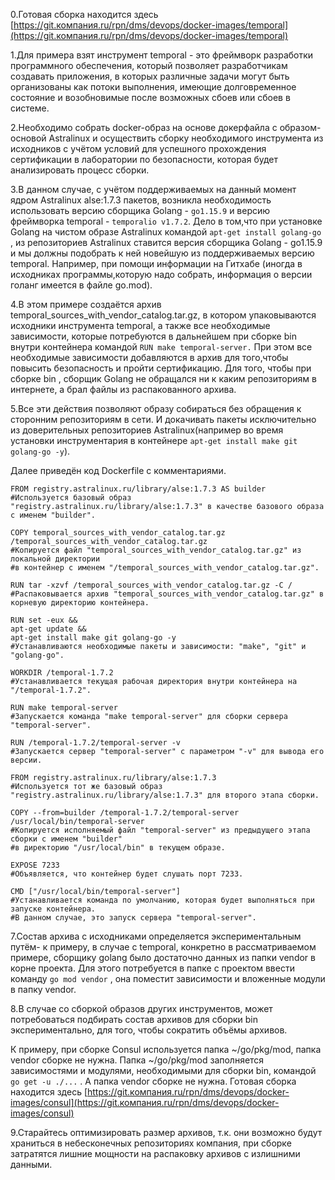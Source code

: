 0.Готовая сборка находится здесь [https://git.компания.ru/rpn/dms/devops/docker-images/temporal](https://git.компания.ru/rpn/dms/devops/docker-images/temporal)

1.Для примера взят инструмент temporal - это фреймворк разработки программного обеспечения, который позволяет разработчикам создавать приложения, в которых различные задачи могут быть организованы как потоки выполнения, имеющие долговременное состояние и возобновимые после возможных сбоев или сбоев в системе.

2.Необходимо собрать docker-образ на основе докерфайла с образом-основой Astralinux и осуществить сборку необходимого инструмента из исходников с учётом условий для успешного прохождения сертификации в лаборатории по безопасности, которая будет анализировать процесс сборки.

3.В данном случае, с учётом поддерживаемых на данный момент ядром Astralinux alse:1.7.3 пакетов, возникла необходимость использовать версию сборщика Golang - `go1.15.9` и версию фреймворка  temporal - `temporalio v1.7.2`.
Дело в том,что при установке Golang на чистом образе Astralinux командой  `apt-get install golang-go` , из репозиториев Astralinux ставится версия сборщика Golang - go1.15.9 и мы должны подобрать к ней новейшую из поддерживаемых версию temporal. Например, при помощи информации на Гитхабе (иногда в исходниках программы,которую надо собрать, информация о версии голанг имеется в файле go.mod).

4.В этом примере создаётся архив temporal_sources_with_vendor_catalog.tar.gz, в котором упаковываются исходники инструмента temporal, а также все необходимые зависимости, которые потребуются в дальнейшем при сборке bin внутри контейнера командой `RUN make temporal-server.` При этом все необходимые зависимости добавляются в архив для того,чтобы повысить безопасность и пройти сертификацию. Для того, чтобы при сборке bin , сборщик Golang не обращался ни к каким репозиториям в интернете, а брал файлы из распакованного архива. 

5.Все эти действия позволяют образу собираться без обращения к сторонним репозиториям в сети. И докачивать пакеты исключительно из доверительных репозиториев Astralinux(например во время установки инструментария в контейнере `apt-get install make git golang-go -y`).

Далее приведён код Dockerfile с комментариями.
```
FROM registry.astralinux.ru/library/alse:1.7.3 AS builder
#Используется базовый образ "registry.astralinux.ru/library/alse:1.7.3" в качестве базового образа с именем "builder".

COPY temporal_sources_with_vendor_catalog.tar.gz /temporal_sources_with_vendor_catalog.tar.gz
#Копируется файл "temporal_sources_with_vendor_catalog.tar.gz" из локальной директории 
#в контейнер с именем "/temporal_sources_with_vendor_catalog.tar.gz".

RUN tar -xzvf /temporal_sources_with_vendor_catalog.tar.gz -C /
#Распаковывается архив "temporal_sources_with_vendor_catalog.tar.gz" в корневую директорию контейнера.

RUN set -eux && 
apt-get update && 
apt-get install make git golang-go -y
#Устанавливаются необходимые пакеты и зависимости: "make", "git" и "golang-go".

WORKDIR /temporal-1.7.2
#Устанавливается текущая рабочая директория внутри контейнера на "/temporal-1.7.2".

RUN make temporal-server
#Запускается команда "make temporal-server" для сборки сервера "temporal-server".

RUN /temporal-1.7.2/temporal-server -v
#Запускается сервер "temporal-server" с параметром "-v" для вывода его версии.

FROM registry.astralinux.ru/library/alse:1.7.3
#Используется тот же базовый образ "registry.astralinux.ru/library/alse:1.7.3" для второго этапа сборки.

COPY --from=builder /temporal-1.7.2/temporal-server  /usr/local/bin/temporal-server
#Копируется исполняемый файл "temporal-server" из предыдущего этапа сборки с именем "builder" 
#в директорию "/usr/local/bin" в текущем образе.

EXPOSE 7233
#Объявляется, что контейнер будет слушать порт 7233.

CMD ["/usr/local/bin/temporal-server"]
#Устанавливается команда по умолчанию, которая будет выполняться при запуске контейнера.
#В данном случае, это запуск сервера "temporal-server".
```

7.Состав архива с исходниками определяется экспериментальным путём- к примеру, в случае с temporal, конкретно в рассматриваемом примере, сборщику golang было достаточно данных из папки vendor в корне проекта. Для этого потребуется в папке с проектом ввести команду  `go mod vendor` , она поместит зависимости и вложенные модули в папку vendor.

8.В случае со сборкой образов других инструментов, может потребоваться подбирать состав архивов для сборки bin экспериментально, для того, чтобы сократить объёмы архивов.

К примеру, при сборке Consul используется папка  ~/go/pkg/mod,   папка vendor сборке не нужна. Папка  ~/go/pkg/mod заполняется зависимостями и модулями, необходимыми для сборки bin, командой `go get -u ./...` . А папка  vendor сборке не нужна.
Готовая сборка находится здесь [https://git.компания.ru/rpn/dms/devops/docker-images/consul](https://git.компания.ru/rpn/dms/devops/docker-images/consul)

9.Старайтесь оптимизировать размер архивов, т.к. они возможно будут храниться в небесконечных репозиториях компания, при сборке затратятся лишние мощности на распаковку архивов с излишними данными.